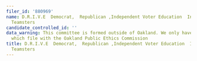 ```yaml
---
filer_id: '880969'
name: D.R.I.V.E  Democrat,  Republican ,Independent Voter Education  International
  Teamsters
candidate_controlled_id: ''
data_warning: This committee is formed outside of Oakland. We only have data on committees
  which file with the Oakland Public Ethics Commission
title: D.R.I.V.E  Democrat,  Republican ,Independent Voter Education  International
  Teamsters
---
```

